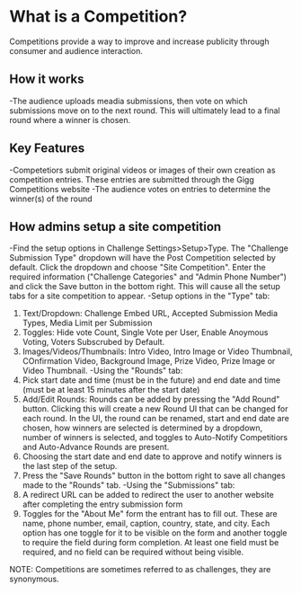 # What is a Competition?

Competitions provide a way to improve and increase publicity through consumer and audience interaction.


## How it works
-The audience uploads meadia submissions, then vote on which submissions move on to the next round.  This will ultimately lead to a final round where a winner is chosen.


## Key Features
-Competetiors submit original videos or images of their own creation as competition entries.  These entries are submitted through the Gigg Competitions website
-The audience votes on entries to determine the winner(s) of the round


## How admins setup a site competition
-Find the setup options in Challenge Settings>Setup>Type.  The "Challenge Submission Type" dropdown will have the Post Competition selected by default.  Click the dropdown and choose "Site Competition".  Enter the required information ("Challenge Categories" and "Admin Phone Number") and click the Save button in the bottom right.  This will cause all the setup tabs for a site competition to appear.
-Setup options in the "Type" tab:
  1. Text/Dropdown: Challenge Embed URL, Accepted Submission Media Types, Media Limit per Submission
  2. Toggles: Hide vote Count, Single Vote per User, Enable Anoymous Voting, Voters Subscrubed by Default.
  3. Images/Videos/Thumbnails: Intro Video, Intro Image or Video Thumbnail, COnfirmation Video, Background Image, Prize Video, Prize Image or Video Thumbnail.
-Using the "Rounds" tab:
  1. Pick start date and time (must be in the future) and end date and time (must be at least 15 minutes after the start date)
  2. Add/Edit Rounds:  Rounds can be added by pressing the "Add Round" button.  Clicking this will create a new Round UI that can be changed for each round.  In the UI, the round can be renamed, start and end date are chosen, how winners are selected is determined by a dropdown, number of winners is selected, and toggles to  Auto-Notify Competitiors and Auto-Advance Rounds are present.
  3. Choosing the start date and end date to approve and notify winners is the last step of the setup.
  4. Press the "Save Rounds" button in the bottom right to save all changes made to the "Rounds" tab.
-Using the "Submissions" tab:
 1. A redirect URL can be added to redirect the user to another website after completing the entry submission form
 2. Toggles for the "About Me" form the entrant has to fill out.  These are name, phone number, email, caption, country, state, and city.  Each option has one toggle for it to be visible on the form and another toggle to require the field during form completion.  At least one field must be required, and no field can be required without being visible.


NOTE: Competitions are sometimes referred to as challenges, they are synonymous.
